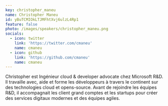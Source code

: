 ```yaml
---
key: christopher_maneu
name: Christopher Maneu
id: yBuTCMIOkLTJMFhtXvj6ulzL4Rp1
feature: false
photo: /images/speakers/christopher_maneu.png
socials:
  - icon: twitter
    link: 'https://twitter.com/cmaneu'
    name: cmaneu
  - icon: github
    link: 'https://github.com/cmaneu'
    name: cmaneu
---
```

Christopher est Ingénieur cloud & developer advocate chez Microsoft R&D. Il travaille avec, aide et forme les développeurs à travers le continent sur des technologies cloud et opens-source. Avant de rejoindre les équipes R&D, il accompagnait les client grand comptes et les startups pour créer des services digitaux modernes et des équipes agiles.